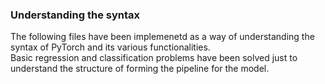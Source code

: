 ### Understanding the syntax

The following files have been implemenetd as a way of understanding the syntax of PyTorch and its various functionalities. \
Basic regression and classification problems have been solved just to understand the structure of forming the pipeline for the model.
